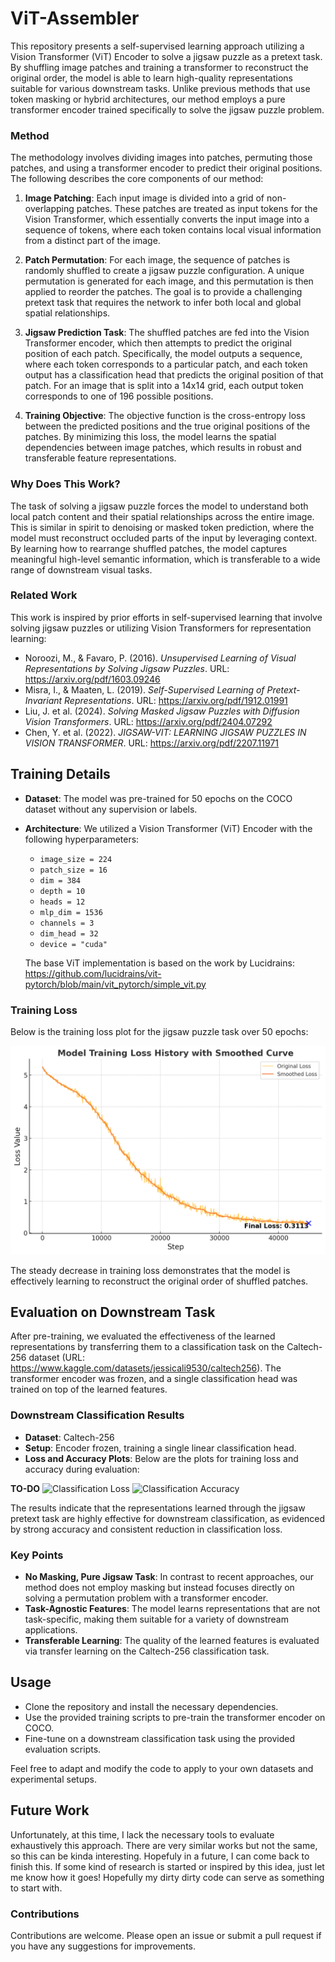 # ViT-Assembler
This repository presents a self-supervised learning approach utilizing a Vision Transformer (ViT) Encoder to solve a jigsaw puzzle as a pretext task. By shuffling image patches and training a transformer to reconstruct the original order, the model is able to learn high-quality representations suitable for various downstream tasks. Unlike previous methods that use token masking or hybrid architectures, our method employs a pure transformer encoder trained specifically to solve the jigsaw puzzle problem.

### Method
The methodology involves dividing images into patches, permuting those patches, and using a transformer encoder to predict their original positions. The following describes the core components of our method:

1. **Image Patching**: Each input image is divided into a grid of non-overlapping patches. These patches are treated as input tokens for the Vision Transformer, which essentially converts the input image into a sequence of tokens, where each token contains local visual information from a distinct part of the image.

2. **Patch Permutation**: For each image, the sequence of patches is randomly shuffled to create a jigsaw puzzle configuration. A unique permutation is generated for each image, and this permutation is then applied to reorder the patches. The goal is to provide a challenging pretext task that requires the network to infer both local and global spatial relationships.

3. **Jigsaw Prediction Task**: The shuffled patches are fed into the Vision Transformer encoder, which then attempts to predict the original position of each patch. Specifically, the model outputs a sequence, where each token corresponds to a particular patch, and each token output has a classification head that predicts the original position of that patch. For an image that is split into a 14x14 grid, each output token corresponds to one of 196 possible positions.

4. **Training Objective**: The objective function is the cross-entropy loss between the predicted positions and the true original positions of the patches. By minimizing this loss, the model learns the spatial dependencies between image patches, which results in robust and transferable feature representations.

### Why Does This Work?
The task of solving a jigsaw puzzle forces the model to understand both local patch content and their spatial relationships across the entire image. This is similar in spirit to denoising or masked token prediction, where the model must reconstruct occluded parts of the input by leveraging context. By learning how to rearrange shuffled patches, the model captures meaningful high-level semantic information, which is transferable to a wide range of downstream visual tasks. 

### Related Work
This work is inspired by prior efforts in self-supervised learning that involve solving jigsaw puzzles or utilizing Vision Transformers for representation learning:
- Noroozi, M., & Favaro, P. (2016). *Unsupervised Learning of Visual Representations by Solving Jigsaw Puzzles*. URL: https://arxiv.org/pdf/1603.09246
- Misra, I., & Maaten, L. (2019). *Self-Supervised Learning of Pretext-Invariant Representations*. URL: https://arxiv.org/pdf/1912.01991
- Liu, J. et al. (2024). *Solving Masked Jigsaw Puzzles with Diffusion Vision Transformers*. URL: https://arxiv.org/pdf/2404.07292
- Chen, Y. et al. (2022). *JIGSAW-VIT: LEARNING JIGSAW PUZZLES IN VISION TRANSFORMER*. URL: https://arxiv.org/pdf/2207.11971

## Training Details
- **Dataset**: The model was pre-trained for 50 epochs on the COCO dataset without any supervision or labels.
- **Architecture**: We utilized a Vision Transformer (ViT) Encoder with the following hyperparameters:
  - `image_size = 224`
  - `patch_size = 16`
  - `dim = 384`
  - `depth = 10`
  - `heads = 12`
  - `mlp_dim = 1536`
  - `channels = 3`
  - `dim_head = 32`
  - `device = "cuda"`

  The base ViT implementation is based on the work by Lucidrains: https://github.com/lucidrains/vit-pytorch/blob/main/vit_pytorch/simple_vit.py

### Training Loss
Below is the training loss plot for the jigsaw puzzle task over 50 epochs:

![Training Loss](assets/training_loss.png)

The steady decrease in training loss demonstrates that the model is effectively learning to reconstruct the original order of shuffled patches.

## Evaluation on Downstream Task
After pre-training, we evaluated the effectiveness of the learned representations by transferring them to a classification task on the Caltech-256 dataset (URL: https://www.kaggle.com/datasets/jessicali9530/caltech256). The transformer encoder was frozen, and a single classification head was trained on top of the learned features.

### Downstream Classification Results
- **Dataset**: Caltech-256
- **Setup**: Encoder frozen, training a single linear classification head.
- **Loss and Accuracy Plots**: Below are the plots for training loss and accuracy during evaluation:

**TO-DO**
![Classification Loss](assets/classification_loss.png)
![Classification Accuracy](assets/classification_accuracy.png)

The results indicate that the representations learned through the jigsaw pretext task are highly effective for downstream classification, as evidenced by strong accuracy and consistent reduction in classification loss.

### Key Points
- **No Masking, Pure Jigsaw Task**: In contrast to recent approaches, our method does not employ masking but instead focuses directly on solving a permutation problem with a transformer encoder.
- **Task-Agnostic Features**: The model learns representations that are not task-specific, making them suitable for a variety of downstream applications.
- **Transferable Learning**: The quality of the learned features is evaluated via transfer learning on the Caltech-256 classification task.

## Usage
- Clone the repository and install the necessary dependencies.
- Use the provided training scripts to pre-train the transformer encoder on COCO.
- Fine-tune on a downstream classification task using the provided evaluation scripts.

Feel free to adapt and modify the code to apply to your own datasets and experimental setups.

## Future Work
Unfortunately, at this time, I lack the necessary tools to evaluate exhaustively this approach. There are very similar works but not the same, so this can be kinda interesting. Hopefuly in a future, I can come back to finish this. If some kind of research is started or inspired by this idea, just let me know how it goes! Hopefully my dirty dirty code can serve as something to start with.

### Contributions
Contributions are welcome. Please open an issue or submit a pull request if you have any suggestions for improvements.

